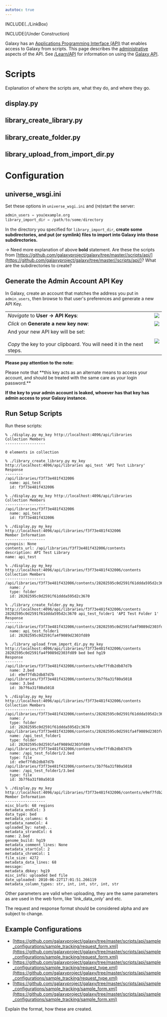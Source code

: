 ```yaml
---
autotoc: true
---
```

INCLUDE(../LinkBox)

INCLUDE(/Under Construction)

Galaxy has an [Applications Programming Interface (API)](/Learn/API) that enables access to Galaxy from scripts.  This page describes the [administrative](/Admin) aspects of the API.  See [/Learn/API](/Learn/API) for information on using the [Galaxy API](/Learn/API).


# Scripts

Explanation of where the scripts are, what they do, and where they go.

## display.py

## library_create_library.py

## library_create_folder.py

## library_upload_from_import_dir.py 

# Configuration

## universe_wsgi.ini

Set these options in `universe_wsgi.ini` and (re)start the server:
```python
admin_users = you@example.org
library_import_dir = /path/to/some/directory
```

In the directory you specified for `library_import_dir`, **create some subdirectories, and put (or symlink) files to import into Galaxy into those subdirectories.**

&rarr; Need more explanation of above **bold** statement.  Are these the scripts from [https://github.com/galaxyproject/galaxy/tree/master//scripts/api/](https://github.com/galaxyproject/galaxy/tree/master//scripts/api/)?  What are the subdirectories to create?

## Generate the Admin Account API Key

In Galaxy, create an account that matches the address you put in `admin_users`, then browse to that user's preferences and generate a new API Key.  

<table>
  <tr>
    <td> <em>Navigate</em> to <strong>User &rarr; API Keys</strong>: </td>
    <td> <img src='/UserPullDownAPIKeys.png' /> </td>
  </tr>
  <tr>
    <td> <em>Click</em> on <strong>Generate a new key now</strong>: </td>
    <td> <img src='/GenerateNewAPIKey.png' /> </td>
  </tr>
  <tr>
    <td> And your new API key will be set:<br /><br /><em>Copy</em> the key to your clipboard.  You will need it in the next steps. </td>
    <td> <img src='/NewKeyGenerated.png' /> </td>
  </tr>
</table>


**Please pay attention to the note:**
<div class='red'><div class='border'>
 Please note that **this key acts as an alternate means to access your account, and should be treated with the same care as your login password.** 
</div>

**If the key to your admin account is leaked, whoever has that key has admin access to your Galaxy instance.**

## Run Setup Scripts

Run these scripts:
```
% ./display.py my_key http://localhost:4096/api/libraries
Collection Members
------------------

0 elements in collection

% ./library_create_library.py my_key http://localhost:4096/api/libraries api_test 'API Test Library'
Response
--------
/api/libraries/f3f73e481f432006
  name: api_test
  id: f3f73e481f432006

% ./display.py my_key http://localhost:4096/api/libraries
Collection Members
------------------
/api/libraries/f3f73e481f432006
  name: api_test
  id: f3f73e481f432006

% ./display.py my_key http://localhost:4096/api/libraries/f3f73e481f432006
Member Information
------------------
synopsis: None
contents_url: /api/libraries/f3f73e481f432006/contents
description: API Test Library
name: api_test

% ./display.py my_key http://localhost:4096/api/libraries/f3f73e481f432006/contents 
Collection Members
------------------
/api/libraries/f3f73e481f432006/contents/28202595c0d2591f61ddda595d2c3670
  name: /
  type: folder
  id: 28202595c0d2591f61ddda595d2c3670

% ./library_create_folder.py my_key http://localhost:4096/api/libraries/f3f73e481f432006/contents 28202595c0d2591f61ddda595d2c3670 api_test_folder1 'API Test Folder 1'
Response
--------
/api/libraries/f3f73e481f432006/contents/28202595c0d2591fa4f9089d2303fd89
  name: api_test_folder1
  id: 28202595c0d2591fa4f9089d2303fd89

% ./library_upload_from_import_dir.py my_key http://localhost:4096/api/libraries/f3f73e481f432006/contents 28202595c0d2591fa4f9089d2303fd89 bed bed hg19
Response
--------
/api/libraries/f3f73e481f432006/contents/e9ef7fdb2db87d7b
  name: 2.bed
  id: e9ef7fdb2db87d7b
/api/libraries/f3f73e481f432006/contents/3b7f6a31f80a5018
  name: 3.bed
  id: 3b7f6a31f80a5018

% ./display.py my_key http://localhost:4096/api/libraries/f3f73e481f432006/contents 
Collection Members
------------------
/api/libraries/f3f73e481f432006/contents/28202595c0d2591f61ddda595d2c3670
  name: / 
  type: folder
  id: 28202595c0d2591f61ddda595d2c3670
/api/libraries/f3f73e481f432006/contents/28202595c0d2591fa4f9089d2303fd89
  name: /api_test_folder1
  type: folder
  id: 28202595c0d2591fa4f9089d2303fd89
/api/libraries/f3f73e481f432006/contents/e9ef7fdb2db87d7b
  name: /api_test_folder1/2.bed
  type: file
  id: e9ef7fdb2db87d7b
/api/libraries/f3f73e481f432006/contents/3b7f6a31f80a5018
  name: /api_test_folder1/3.bed
  type: file
  id: 3b7f6a31f80a5018

% ./display.py my_key http://localhost:4096/api/libraries/f3f73e481f432006/contents/e9ef7fdb2db87d7b
Member Information
------------------
misc_blurb: 68 regions
metadata_endCol: 3
data_type: bed
metadata_columns: 6
metadata_nameCol: 4
uploaded_by: nate@...
metadata_strandCol: 6
name: 2.bed
genome_build: hg19
metadata_comment_lines: None
metadata_startCol: 2
metadata_chromCol: 1
file_size: 4272
metadata_data_lines: 68
message:
metadata_dbkey: hg19
misc_info: uploaded bed file
date_uploaded: 2010-06-22T17:01:51.266119
metadata_column_types: str, int, int, str, int, str
```

Other parameters are valid when uploading, they are the same parameters as are
used in the web form, like 'link_data_only' and etc.

The request and response format should be considered alpha and are subject to change.

## Example Configurations

* [https://github.com/galaxyproject/galaxy/tree/master/scripts/api/sample_configurations/sample_tracking/request_form.xml](https://github.com/galaxyproject/galaxy/tree/master/scripts/api/sample_configurations/sample_tracking/request_form.xml)
* [https://github.com/galaxyproject/galaxy/tree/master/scripts/api/sample_configurations/sample_tracking/request_type.xml](https://github.com/galaxyproject/galaxy/tree/master/scripts/api/sample_configurations/sample_tracking/request_type.xml)
* [https://github.com/galaxyproject/galaxy/tree/master/scripts/api/sample_configurations/sample_tracking/sample_form.xml](https://github.com/galaxyproject/galaxy/tree/master/scripts/api/sample_configurations/sample_tracking/sample_form.xml)

Explain the format, how these are created.
